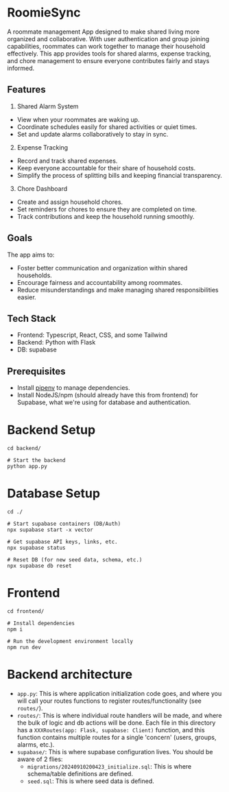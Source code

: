 # RoomieSync

A roommate management App designed to make shared living more organized and collaborative. With user authentication and group joining capabilities, roommates can work together to manage their household effectively. This app provides tools for shared alarms, expense tracking, and chore management to ensure everyone contributes fairly and stays informed.

## Features 
1. Shared Alarm System
- View when your roommates are waking up.
- Coordinate schedules easily for shared activities or quiet times.
- Set and update alarms collaboratively to stay in sync.

2. Expense Tracking
- Record and track shared expenses.
- Keep everyone accountable for their share of household costs.
- Simplify the process of splitting bills and keeping financial transparency.

3. Chore Dashboard
- Create and assign household chores.
- Set reminders for chores to ensure they are completed on time.
- Track contributions and keep the household running smoothly.

## Goals 
The app aims to:
- Foster better communication and organization within shared households.
- Encourage fairness and accountability among roommates.
- Reduce misunderstandings and make managing shared responsibilities easier.

## Tech Stack 
- Frontend: Typescript, React, CSS, and some Tailwind 
- Backend: Python with Flask
- DB: supabase

## Prerequisites

- Install [pipenv](https://pipenv.pypa.io/en/latest/index.html) to manage dependencies.
- Install NodeJS/npm (should already have this from frontend) for Supabase, what we're using for database and authentication.

# Backend Setup

```
cd backend/

# Start the backend
python app.py
```

# Database Setup

```
cd ./

# Start supabase containers (DB/Auth)
npx supabase start -x vector

# Get supabase API keys, links, etc.
npx supabase status

# Reset DB (for new seed data, schema, etc.)
npx supabase db reset
```

# Frontend
```
cd frontend/

# Install dependencies
npm i

# Run the development environment locally
npm run dev
```

# Backend architecture
- `app.py`: This is where application initialization code goes, and where you will call your routes functions to register routes/functionality (see `routes/`).
- `routes/`: This is where individual route handlers will be made, and where the bulk of logic and db actions will be done. Each file in this directory has a `XXXRoutes(app: Flask, supabase: Client)` function, and this function contains multiple routes for a single 'concern' (users, groups, alarms, etc.).
- `supabase/`: This is where supabase configuration lives. You should be aware of 2 flies:
    - `migrations/20240910200423_initialize.sql`: This is where schema/table definitions are defined.
    - `seed.sql`: This is where seed data is defined.
    
